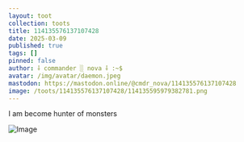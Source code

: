 ```yaml
---
layout: toot
collection: toots
title: 114135576137107428
date: 2025-03-09
published: true
tags: []
pinned: false
author: ⸸ commander ░ nova ⸸ :~$
avatar: /img/avatar/daemon.jpeg
mastodon: https://mastodon.online/@cmdr_nova/114135576137107428
image: /toots/114135576137107428/114135595979382781.png
---
```


I am become hunter of monsters

<img src="/toots/114135576137107428/114135595979382781.png" alt="Image">
